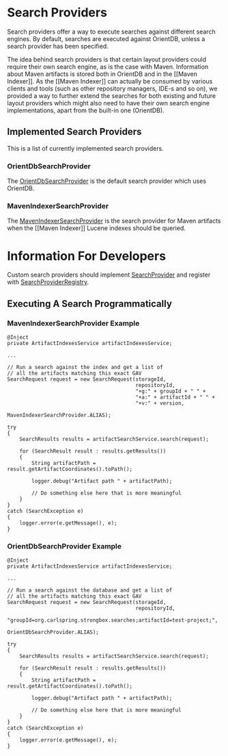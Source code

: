 # Search Providers

Search providers offer a way to execute searches against different search engines. By default, searches are executed against OrientDB, unless a search provider has been specified.

The idea behind search providers is that certain layout providers could require their own search engine, as is the case with Maven. Information about Maven artifacts is stored both in OrientDB and in the [[Maven Indexer]]. As the [[Maven Indexer]] can actually be consumed by various clients and tools (such as other repository managers, IDE-s and so on), we provided a way to further extend the searches for both existing and future layout providers which might also need to have their own search engine implementations, apart from the built-in one (OrientDB).

## Implemented Search Providers

This is a list of currently implemented search providers.

### OrientDbSearchProvider

The [OrientDbSearchProvider](https://github.com/strongbox/strongbox/blob/master/strongbox-storage/strongbox-storage-api/src/main/java/org/carlspring/strongbox/providers/search/OrientDbSearchProvider.java) is the default search provider which uses OrientDB.

### MavenIndexerSearchProvider

The [MavenIndexerSearchProvider](https://github.com/strongbox/strongbox/blob/master/strongbox-storage/strongbox-storage-layout-providers/strongbox-storage-maven-layout-provider/src/main/java/org/carlspring/strongbox/providers/search/MavenIndexerSearchProvider.java) is the search provider for Maven artifacts when the [[Maven Indexer]] Lucene indexes should be queried.

# Information For Developers

Custom search providers should implement [SearchProvider](https://github.com/strongbox/strongbox/blob/master/strongbox-storage/strongbox-storage-api/src/main/java/org/carlspring/strongbox/providers/search/SearchProvider.java) and register with [SearchProviderRegistry](https://github.com/strongbox/strongbox/blob/master/strongbox-storage/strongbox-storage-api/src/main/java/org/carlspring/strongbox/providers/search/SearchProviderRegistry.java).

## Executing A Search Programmatically

### MavenIndexerSearchProvider Example


    @Inject
    private ArtifactIndexesService artifactIndexesService;
    
    ...
    
    // Run a search against the index and get a list of
    // all the artifacts matching this exact GAV
    SearchRequest request = new SearchRequest(storageId,
                                              repositoryId,
                                              "+g:" + groupId + " " +
                                              "+a:" + artifactId + " " +
                                              "+v:" + version,
                                              MavenIndexerSearchProvider.ALIAS);

    try
    {
        SearchResults results = artifactSearchService.search(request);
        
        for (SearchResult result : results.getResults())
        {
            String artifactPath = result.getArtifactCoordinates().toPath();
              
            logger.debug("Artifact path " + artifactPath);
              
            // Do something else here that is more meaningful
        }
    }
    catch (SearchException e)
    {
        logger.error(e.getMessage(), e);
    }

### OrientDbSearchProvider Example

    @Inject
    private ArtifactIndexesService artifactIndexesService;
    
    ...
    
    // Run a search against the database and get a list of
    // all the artifacts matching this exact GAV
    SearchRequest request = new SearchRequest(storageId,
                                              repositoryId,
                                              "groupId=org.carlspring.strongbox.searches;artifactId=test-project;",
                                              OrientDbSearchProvider.ALIAS);

    try
    {
        SearchResults results = artifactSearchService.search(request);
        
        for (SearchResult result : results.getResults())
        {
            String artifactPath = result.getArtifactCoordinates().toPath();
              
            logger.debug("Artifact path " + artifactPath);
              
            // Do something else here that is more meaningful
        }
    }
    catch (SearchException e)
    {
        logger.error(e.getMessage(), e);
    }

